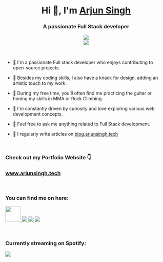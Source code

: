 <h1 align="center">Hi 👋,  I'm <a href="https://www.arjunsingh.tech">Arjun Singh</a></h1>
<h3 align="center">A passionate Full Stack developer</h3>
<p align="center">
  <a href="https://skillicons.dev">
    <img src="https://skillicons.dev/icons?i=html,css,js,react,next,astro,tailwind" />
    <br>
    <img src="https://skillicons.dev/icons?i=mongodb,mysql,express,nodejs,vite,jest,figma,bash" />

  </a>
</p>
<br>


- 👋 I'm a passionate Full stack developer who enjoys contributing to open-source projects.

- 🎨 Besides my coding skills, I also have a knack for design, adding an artistic touch to my work.

- 🌱 During my free time, you'll often find me practicing the guitar or honing my skills in MMA or Rock Climbing.

- 📌 I'm constantly driven by curiosity and love exploring various web development concepts.

- 💭 Feel free to ask me anything related to Full Stack development.

- 📝 I regularly write articles on [blog.arjunsingh.tech](https://blog.arjunsingh.tech)


<br>
<h3>Check out my Portfolio Website 👇</h3>
<h3><a href="https://www.arjunsingh.tech">www.arjunsingh.tech</a></h3>
<br>

<h3> You can find me on here: </h3>
<p>
    <a href="https://blog.arjunsingh.tech">
    <img src="https://github.com/dotarjun/dotarjun/assets/71163609/31a00092-6b4f-4f41-91bd-a228a40f8e01" width="48" />
  </a>
  <a href="https://twitter.com/dotarjun">
    <img src="https://skillicons.dev/icons?i=twitter" />
  </a>
  <a href="https://dev.to/dotarjun">
    <img src="https://skillicons.dev/icons?i=devto" />
  </a>
  <a href="https://www.linkedin.com/in/arjun-singh-a1a706189/">
    <img src="https://skillicons.dev/icons?i=linkedin" />
  </a>
<!--<a href="https://http://blog.arjunsingh.tech/">
    <img src="https://skillicons.dev/icons?i=hashnode" />
  </a>  -->
</p>
<br>
<h3> Currently streaming on Spotify: </h3>

<p>
  <a href="https://spotify-github-profile.vercel.app/api/view?uid=31aeuqobiqqa77jzxrpkz4jrpl2q&redirect=true">
    <img src="https://spotify-github-profile.vercel.app/api/view?uid=31aeuqobiqqa77jzxrpkz4jrpl2q&cover_image=true&theme=novatorem&show_offline=false&background_color=121212&interchange=true&bar_color=53b14f&bar_color_cover=false" />
  </a>
</p>
